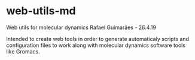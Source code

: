 # web-utils-md
Web utils for molecular dynamics
Rafael Guimarães - 26.4.19

Intended to create web tools in order to generate automaticaly scripts and configuration files to work along with molecular dynamics software tools like Gromacs.
